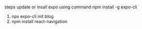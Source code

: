 steps 
update or insall expo using command 
npm install -g expo-cli
1. npx expo-cli init blog
2. npm install react-navigation 